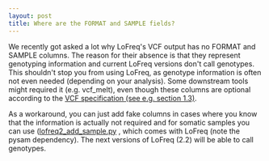 ```yaml
---
layout: post
title: Where are the FORMAT and SAMPLE fields?
---
```


We recently got asked a lot why LoFreq's VCF output has no FORMAT and
SAMPLE columns. The reason for their absence is that they represent
genotyping information and current LoFreq versions don't call
genotypes. This shouldn't stop you from using LoFreq, as genotype
information is often not even needed (depending on your
analysis). Some downstream tools might required it (e.g. vcf_melt),
even though these columns are optional according to the
[VCF specification (see e.g. section 1.3)](https://samtools.github.io/hts-specs/VCFv4.2.pdf).

As a workaround, you can just add fake columns in cases where you know
that the information is actually not required and for somatic
samples you can use
([lofreq2\_add\_sample.py](https://github.com/CSB5/lofreq/blob/master/src/tools/scripts/lofreq2_add_sample.py)
, which comes with LoFreq (note the pysam dependency). The next versions of LoFreq (2.2) will be
able to call genotypes.
